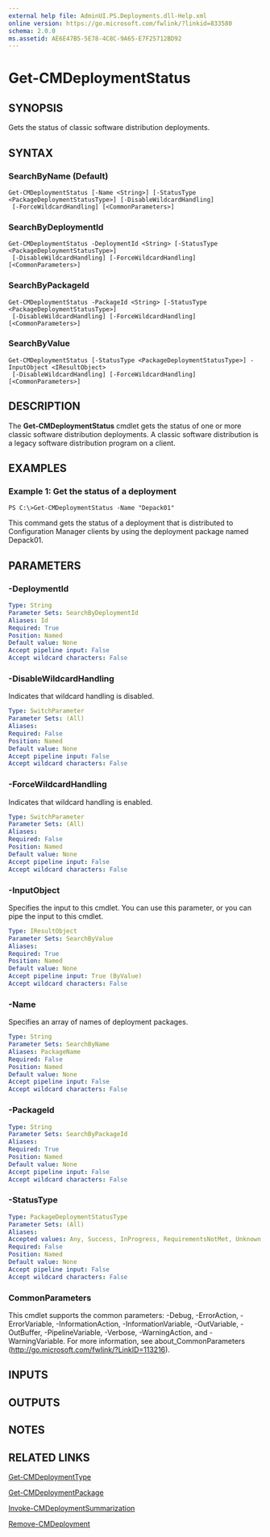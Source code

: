 ```yaml
---
external help file: AdminUI.PS.Deployments.dll-Help.xml
online version: https://go.microsoft.com/fwlink/?linkid=833580
schema: 2.0.0
ms.assetid: AE6E47B5-5E78-4C8C-9A65-E7F25712BD92
---
```


# Get-CMDeploymentStatus

## SYNOPSIS
Gets the status of classic software distribution deployments.

## SYNTAX

### SearchByName (Default)
```
Get-CMDeploymentStatus [-Name <String>] [-StatusType <PackageDeploymentStatusType>] [-DisableWildcardHandling]
 [-ForceWildcardHandling] [<CommonParameters>]
```

### SearchByDeploymentId
```
Get-CMDeploymentStatus -DeploymentId <String> [-StatusType <PackageDeploymentStatusType>]
 [-DisableWildcardHandling] [-ForceWildcardHandling] [<CommonParameters>]
```

### SearchByPackageId
```
Get-CMDeploymentStatus -PackageId <String> [-StatusType <PackageDeploymentStatusType>]
 [-DisableWildcardHandling] [-ForceWildcardHandling] [<CommonParameters>]
```

### SearchByValue
```
Get-CMDeploymentStatus [-StatusType <PackageDeploymentStatusType>] -InputObject <IResultObject>
 [-DisableWildcardHandling] [-ForceWildcardHandling] [<CommonParameters>]
```

## DESCRIPTION
The **Get-CMDeploymentStatus** cmdlet gets the status of one or more classic software distribution deployments.
A classic software distribution is a legacy software distribution program on a client.

## EXAMPLES

### Example 1: Get the status of a deployment
```
PS C:\>Get-CMDeploymentStatus -Name "Depack01"
```

This command gets the status of a deployment that is distributed to Configuration Manager clients by using the deployment package named Depack01.

## PARAMETERS

### -DeploymentId


```yaml
Type: String
Parameter Sets: SearchByDeploymentId
Aliases: Id
Required: True
Position: Named
Default value: None
Accept pipeline input: False
Accept wildcard characters: False
```

### -DisableWildcardHandling
Indicates that wildcard handling is disabled.

```yaml
Type: SwitchParameter
Parameter Sets: (All)
Aliases: 
Required: False
Position: Named
Default value: None
Accept pipeline input: False
Accept wildcard characters: False
```

### -ForceWildcardHandling
Indicates that wildcard handling is enabled.

```yaml
Type: SwitchParameter
Parameter Sets: (All)
Aliases: 
Required: False
Position: Named
Default value: None
Accept pipeline input: False
Accept wildcard characters: False
```

### -InputObject
Specifies the input to this cmdlet. 
You can use this parameter, or you can pipe the input to this cmdlet. 

```yaml
Type: IResultObject
Parameter Sets: SearchByValue
Aliases: 
Required: True
Position: Named
Default value: None
Accept pipeline input: True (ByValue)
Accept wildcard characters: False
```

### -Name
Specifies an array of names of deployment packages.

```yaml
Type: String
Parameter Sets: SearchByName
Aliases: PackageName
Required: False
Position: Named
Default value: None
Accept pipeline input: False
Accept wildcard characters: False
```

### -PackageId


```yaml
Type: String
Parameter Sets: SearchByPackageId
Aliases: 
Required: True
Position: Named
Default value: None
Accept pipeline input: False
Accept wildcard characters: False
```

### -StatusType


```yaml
Type: PackageDeploymentStatusType
Parameter Sets: (All)
Aliases: 
Accepted values: Any, Success, InProgress, RequirementsNotMet, Unknown, Error
Required: False
Position: Named
Default value: None
Accept pipeline input: False
Accept wildcard characters: False
```

### CommonParameters
This cmdlet supports the common parameters: -Debug, -ErrorAction, -ErrorVariable, -InformationAction, -InformationVariable, -OutVariable, -OutBuffer, -PipelineVariable, -Verbose, -WarningAction, and -WarningVariable. For more information, see about_CommonParameters (http://go.microsoft.com/fwlink/?LinkID=113216).

## INPUTS

## OUTPUTS

## NOTES

## RELATED LINKS

[Get-CMDeploymentType](./Get-CMDeploymentType.md)

[Get-CMDeploymentPackage](./Get-CMDeploymentPackage.md)

[Invoke-CMDeploymentSummarization](./Invoke-CMDeploymentSummarization.md)

[Remove-CMDeployment](./Remove-CMDeployment.md)


